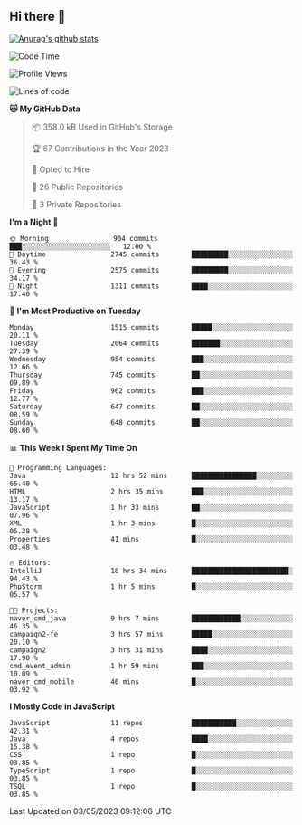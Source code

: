 ## Hi there 👋

[![Anurag's github stats](https://github-readme-stats.vercel.app/api?username=Songwonseok)](https://github.com/anuraghazra/github-readme-stats)



<!--START_SECTION:waka-->
![Code Time](http://img.shields.io/badge/Code%20Time-2%2C224%20hrs%2020%20mins-blue)

![Profile Views](http://img.shields.io/badge/Profile%20Views-4-blue)

![Lines of code](https://img.shields.io/badge/From%20Hello%20World%20I%27ve%20Written-35.0%20million%20lines%20of%20code-blue)

**🐱 My GitHub Data** 

> 📦 358.0 kB Used in GitHub's Storage 
 > 
> 🏆 67 Contributions in the Year 2023
 > 
> 💼 Opted to Hire
 > 
> 📜 26 Public Repositories 
 > 
> 🔑 3 Private Repositories 
 > 
**I'm a Night 🦉** 

```text
🌞 Morning                904 commits         ███░░░░░░░░░░░░░░░░░░░░░░   12.00 % 
🌆 Daytime                2745 commits        █████████░░░░░░░░░░░░░░░░   36.43 % 
🌃 Evening                2575 commits        █████████░░░░░░░░░░░░░░░░   34.17 % 
🌙 Night                  1311 commits        ████░░░░░░░░░░░░░░░░░░░░░   17.40 % 
```
📅 **I'm Most Productive on Tuesday** 

```text
Monday                   1515 commits        █████░░░░░░░░░░░░░░░░░░░░   20.11 % 
Tuesday                  2064 commits        ███████░░░░░░░░░░░░░░░░░░   27.39 % 
Wednesday                954 commits         ███░░░░░░░░░░░░░░░░░░░░░░   12.66 % 
Thursday                 745 commits         ██░░░░░░░░░░░░░░░░░░░░░░░   09.89 % 
Friday                   962 commits         ███░░░░░░░░░░░░░░░░░░░░░░   12.77 % 
Saturday                 647 commits         ██░░░░░░░░░░░░░░░░░░░░░░░   08.59 % 
Sunday                   648 commits         ██░░░░░░░░░░░░░░░░░░░░░░░   08.60 % 
```


📊 **This Week I Spent My Time On** 

```text
💬 Programming Languages: 
Java                     12 hrs 52 mins      ████████████████░░░░░░░░░   65.40 % 
HTML                     2 hrs 35 mins       ███░░░░░░░░░░░░░░░░░░░░░░   13.17 % 
JavaScript               1 hr 33 mins        ██░░░░░░░░░░░░░░░░░░░░░░░   07.96 % 
XML                      1 hr 3 mins         █░░░░░░░░░░░░░░░░░░░░░░░░   05.38 % 
Properties               41 mins             █░░░░░░░░░░░░░░░░░░░░░░░░   03.48 % 

🔥 Editors: 
IntelliJ                 18 hrs 34 mins      ████████████████████████░   94.43 % 
PhpStorm                 1 hr 5 mins         █░░░░░░░░░░░░░░░░░░░░░░░░   05.57 % 

🐱‍💻 Projects: 
naver_cmd_java           9 hrs 7 mins        ████████████░░░░░░░░░░░░░   46.35 % 
campaign2-fe             3 hrs 57 mins       █████░░░░░░░░░░░░░░░░░░░░   20.10 % 
campaign2                3 hrs 31 mins       ████░░░░░░░░░░░░░░░░░░░░░   17.90 % 
cmd_event_admin          1 hr 59 mins        ███░░░░░░░░░░░░░░░░░░░░░░   10.09 % 
naver_cmd_mobile         46 mins             █░░░░░░░░░░░░░░░░░░░░░░░░   03.92 % 
```

**I Mostly Code in JavaScript** 

```text
JavaScript               11 repos            ███████████░░░░░░░░░░░░░░   42.31 % 
Java                     4 repos             ████░░░░░░░░░░░░░░░░░░░░░   15.38 % 
CSS                      1 repo              █░░░░░░░░░░░░░░░░░░░░░░░░   03.85 % 
TypeScript               1 repo              █░░░░░░░░░░░░░░░░░░░░░░░░   03.85 % 
TSQL                     1 repo              █░░░░░░░░░░░░░░░░░░░░░░░░   03.85 % 
```




 Last Updated on 03/05/2023 09:12:06 UTC
<!--END_SECTION:waka-->
